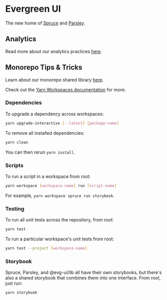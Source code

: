 # Evergreen UI

The new home of [Spruce](/apps/spruce) and [Parsley](/apps/parsley).

## Analytics

Read more about our analytics practices [here](ANALYTICS.md).

## Monorepo Tips & Tricks

Learn about our monorepo shared library [here](packages/lib/README.md).

Check out the
[Yarn Workspaces documentation](https://classic.yarnpkg.com/lang/en/docs/workspaces/)
for more.

### Dependencies

To upgrade a dependency across workspaces:

```bash
yarn upgrade-interactive [--latest] [package-name]
```

To remove all installed dependencies:

```bash
yarn clean
```

You can then rerun `yarn install`.

### Scripts

To run a script in a workspace from root:

```bash
yarn workspace [workspace-name] run [script-name]
```

For example, `yarn workspace spruce run storybook`.

### Testing

To run all unit tests across the repository, from root:

```bash
yarn test
```

To run a particular workspace's unit tests from root:

```bash
yarn test --project [workspace-name]
```

### Storybook

Spruce, Parsley, and @evg-ui/lib all have their own storybooks, but there's also
a shared storybook that combines them into one interface. From root, just run:

```bash
yarn storybook
```
